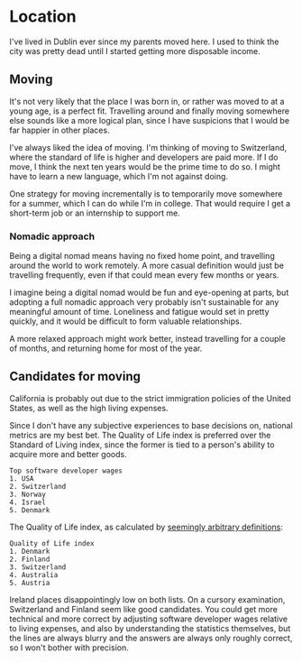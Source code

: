 # Location

I've lived in Dublin ever since my parents moved here. I used to think the city was pretty dead until I started getting more disposable income.

## Moving

It's not very likely that the place I was born in, or rather was moved to at a young age, is a perfect fit. Travelling around and finally moving somewhere else sounds like a more logical plan, since I have suspicions that I would be far happier in other places.

I've always liked the idea of moving. I'm thinking of moving to Switzerland, where the standard of life is higher and developers are paid more. If I do move, I think the next ten years would be the prime time to do so. I might have to learn a new language, which I'm not against doing.

One strategy for moving incrementally is to temporarily move somewhere for a summer, which I can do while I'm in college. That would require I get a short-term job or an internship to support me.

### Nomadic approach

Being a digital nomad means having no fixed home point, and travelling around the world to work remotely. A more casual definition would just be travelling frequently, even if that could mean every few months or years.

I imagine being a digital nomad would be fun and eye-opening at parts, but adopting a full nomadic approach very probably isn't sustainable for any meaningful amount of time. Loneliness and fatigue would set in pretty quickly, and it would be difficult to form valuable relationships.

A more relaxed approach might work better, instead travelling for a couple of months, and returning home for most of the year.

## Candidates for moving

California is probably out due to the strict immigration policies of the United States, as well as the high living expenses.

Since I don't have any subjective experiences to base decisions on, national metrics are my best bet. The Quality of Life index is preferred over the Standard of Living index, since the former is tied to a person's ability to acquire more and better goods.

```
Top software developer wages
1. USA
2. Switzerland
3. Norway
4. Israel
5. Denmark
```

The Quality of Life index, as calculated by [seemingly arbitrary definitions](https://www.numbeo.com/quality-of-life/indices_explained.jsp):

```
Quality of Life index
1. Denmark
2. Finland
3. Switzerland
4. Australia
5. Austria
```

Ireland places disappointingly low on both lists. On a cursory examination, Switzerland and Finland seem like good candidates. You could get more technical and more correct by adjusting software developer wages relative to living expenses, and also by understanding the statistics themselves, but the lines are always blurry and the answers are always only roughly correct, so I won't bother with precision.